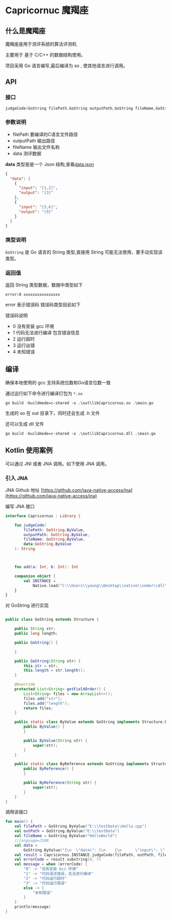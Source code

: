 # Capricornuc 魔羯座

## 什么是魔羯座

魔羯座是用于测评系统的算法评测机

主要用于 基于 C/C++ 的数据结构使用。

项目采用 Go 语言编写,最后编译为 so , 使其他语言进行调用。


## API

### 接口

```c
judgeCode(GoString filePath,GoString outputPath,GoString fileName,GoString data):String
```

### 参数说明

- filePath 要编译的C语言文件路径
- outputPath 输出路径
- fileName 输出文件名称
- data 测评数据


**data** 类型是是一个 Json 结构,查看[data.json](./data.json)

```json
{
  "data": [
    {
      "input": "[1,2]",
      "output": "[3]"
    },
    {
      "input": "[3,6]",
      "output": "[9]"
    }
  ]
}
```

### 类型说明

`GoString` 是 Go 语言的 String 类型,直接用 String 可能无法使用，要手动实现该类型。 

### 返回值

返回 String 类型数据，数据中类型如下

```text
error:0 xxxxxxxxxxxxxxxx
```

error 表示错误码 
错误码类型目前如下

错误码说明

- 0 没有安装 gcc 环境
- 1 代码无法进行编译 包含错误信息
- 2 运行超时
- 3 运行出错
- 4 未知错误

## 编译

确保本地使用的 gcc 支持系统位数和Go语言位数一致

通过运行如下命令进行编译打包为 `*.so`

```shell
go build -buildmode=c-shared -o .\out\libCapricornus.so .\main.go
```

生成的 so 在 out 目录下，同时还会生成 .h 文件

还可以生成 dll 文件

```shell
go build -buildmode=c-shared -o .\out\libCapricornus.dll .\main.go
```

## Kotlin 使用案例

可以通过 JNI 或者 JNA 调用。如下使用 JNA 调用。

### 引入 JNA

JNA Github 地址 [https://github.com/java-native-access/jna](https://github.com/java-native-access/jna)

编写 JNA 接口

```kotlin
interface Capricornus : Library {

    fun judgeCode(
        filePath: GoString.ByValue,
        outputPath: GoString.ByValue,
        fileName: GoString.ByValue,
        data:GoString.ByValue
    ): String



    fun add(a: Int, b: Int): Int

    companion object {
        val INSTANCE =
            Native.load("C:\\Users\\young\\Desktop\\native\\cmder\\dll\\libCapricornus.so", Capricornus::class.java)!!
    }
}

```

对 GoString 进行实现

```java

public class GoString extends Structure {

    public String str;
    public long length;

    public GoString() {

    }

    public GoString(String str) {
        this.str = str;
        this.length = str.length();
    }

    @Override
    protected List<String> getFieldOrder() {
        List<String> files = new ArrayList<>();
        files.add("str");
        files.add("length");
        return files;
    }

    public static class ByValue extends GoString implements Structure.ByValue {
        public ByValue() {
        }

        public ByValue(String str) {
            super(str);
        }
    }

    public static class ByReference extends GoString implements Structure.ByReference {
        public ByReference() {
        }

        public ByReference(String str) {
            super(str);
        }
    }
}

```

调用该接口

```kotlin
fun main() {
    val filePath = GoString.ByValue("E:\\testData\\Hello.cpp")
    val outPath = GoString.ByValue("E:\\testData")
    val fileName = GoString.ByValue("HelloWorld")
    //language=JSON
    val data =
        GoString.ByValue("{\n  \"data\": [\n    {\n      \"input\": \"[1,2]\",\n      \"output\": \"[3]\"\n    },\n    {\n      \"input\": \"[3,6]\",\n      \"output\": \"[9]\"\n    }\n  ]\n}")
    val result = Capricornus.INSTANCE.judgeCode(filePath, outPath, fileName, data)
    val errorCode = result.substring(6, 7)
    val message = when (errorCode) {
        "0" -> "没有安装 Gcc 环境"
        "1" -> "代码语法错误，无法进行编译"
        "2" -> "代码运行超时"
        "3" -> "代码运行错误"
        else -> {
            "未知错误"
        }
    }
    println(message)
}

```